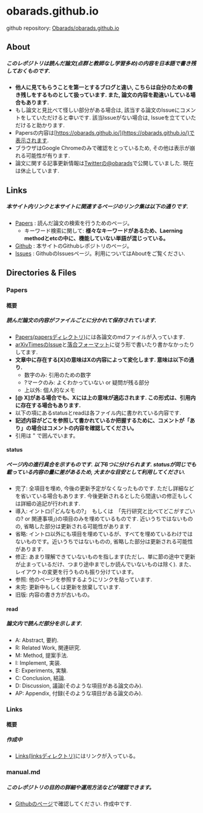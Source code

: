 # obarads.github.io

github repository: [Obarads/obarads.github.io](https://github.com/Obarads/obarads.github.io)

## About
##### このレポジトリは読んだ論文(点群と教師なし学習多め)の内容を日本語で書き残しておくものです.  
- **他人に見てもらうことを第一とするブログと違い, こちらは自分のための書き残しをするものとして扱っています. また, 論文の内容を勘違いしている場合もあります.**
- もし論文と見比べて怪しい部分がある場合は, 該当する論文のIssueにコメントをしていただけると幸いです. 該当Issueがない場合は, Issueを立てていただけると助かります.
- Papersの内容は[https://obarads.github.io/](https://obarads.github.io/)で表示されます. 
- ブラウザはGoogle Chromeのみで確認をとっているため, その他は表示が崩れる可能性が有ります.
- 論文に関する記事更新情報は[Twitterの@obarads](https://twitter.com/obarads)で公開していました. 現在は休止しています.

## Links
##### 本サイト内リンクと本サイトに関連するページのリンク集は以下の通りです.
- [Papers](/papers/) : 読んだ論文の検索を行うためのページ。
  - キーワード検索に関して: **様々なキーワードがあるため、Laerning methodとetcの中に、機能していない単語が混じっている。**
- [Github](https://github.com/Obarads/obarads.github.io) : 本サイトのGithubレポジトリのページ。
- [Issues](https://github.com/Obarads/obarads.github.io/issues) : GithubのIssuesページ。利用についてはAboutをご覧ください.

## Directories & Files
### Papers
#### 概要
##### 読んだ論文の内容がファイルごとに分かれて保存されています.
- [Papers(papersディレクトリ)](./papers)には各論文のmdファイルが入っています. 
- [arXivTimesのIssue](https://github.com/arXivTimes/arXivTimes)と[落合フォーマット](https://www.slideshare.net/Ochyai/1-ftma15?ref=http://lafrenze.hatenablog.com/entry/2015/08/04/120205)に従う形で書いたり書かなかったりしてます. 
- **文章中に存在する[X]の意味はXの内容によって変化します. 意味は以下の通り.**
    - 数字のみ: 引用のための数字
    - ?マークのみ: よくわかっていない or 疑問が残る部分
    - 上以外: 個人的なメモ
- **[@ X]がある場合でも、Xには上の意味が適応されます. この形式は、引用内に存在する場合もあります.**
- 以下の項にあるstatusとreadは各ファイル内に書かれている内容です.
- **記述内容がどこを参照して書かれているか把握するために、コメントが「あり」の場合はコメントの内容を確認してください。**
- 引用は " で囲んでいます。

#### status
##### ページ内の進行具合を示すものです. 以下6つに分けられます. statusが同じでも載っている内容の量に差があるため, 大まかな目安として利用してください.  
- 完了: 全項目を埋め, 今後の更新予定がなくなったものです. ただし詳細などを省いている場合もあります. 今後更新されるとしたら間違いの修正もしくは詳細の追記が行われます. 
- 導入: イントロ(「どんなもの?」　もしくは　「先行研究と比べてどこがすごいの? or 関連事項」)の項目のみを埋めているものです. 近いうちではないものの, 省略した部分は更新される可能性があります.
- 省略: イントロ以外にも項目を埋めているが、すべてを埋めているわけではないものです。近いうちではないものの, 省略した部分は更新される可能性があります.
- 修正: あまり理解できていないものを指します(ただし、単に節の途中で更新が止まっているだけ、つまり途中までしか読んでいないものは除く). また、レイアウトの変更を行うものも振り分けています。
- 参照: 他のページを参照するようにリンクを貼っています.
- 未完: 更新中もしくは更新を放棄しています.
- 旧版: 内容の書き方が古いもの。

#### read
##### 論文内で読んだ部分を示します. 
- A: Abstract, 要約. 
- R: Related Work, 関連研究. 
- M: Method, 提案手法. 
- I: Implement, 実装. 
- E: Experiments, 実験. 
- C: Conclusion, 結論. 
- D: Discussion, 議論(そのような項目がある論文のみ).
- AP: Appendix, 付録(そのような項目がある論文のみ).

### Links
#### 概要
##### 作成中
- [Links(linksディレクトリ)](./links)にはリンクが入っている。

### manual.md
##### このレポジトリの目的の詳細や運用方法などが確認できます。
- [Githubのページ](https://github.com/Obarads/obarads.github.io/blob/master/manual.md)で確認してください. 作成中です.
